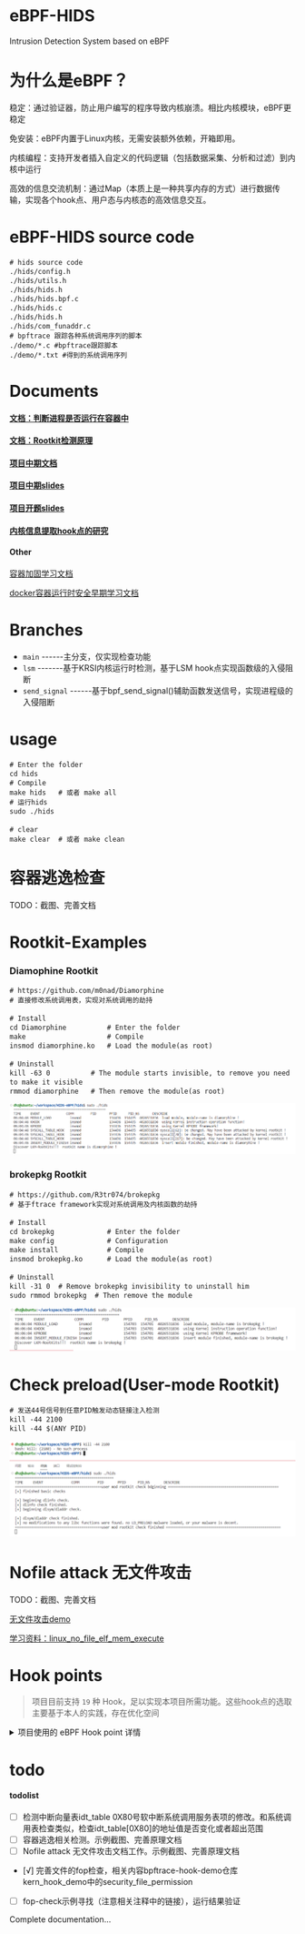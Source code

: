 # eBPF-HIDS

Intrusion Detection System based on eBPF

# 为什么是eBPF？

稳定：通过验证器，防止用户编写的程序导致内核崩溃。相比内核模块，eBPF更稳定

免安装：eBPF内置于Linux内核，无需安装额外依赖，开箱即用。

内核编程：支持开发者插入自定义的代码逻辑（包括数据采集、分析和过滤）到内核中运行

高效的信息交流机制：通过Map（本质上是一种共享内存的方式）进行数据传输，实现各个hook点、用户态与内核态的高效信息交互。

# eBPF-HIDS source code

```shell
# hids source code
./hids/config.h  
./hids/utils.h  
./hids/hids.h  
./hids/hids.bpf.c  
./hids/hids.c  
./hids/hids.h 
./hids/com_funaddr.c 
# bpftrace 跟踪各种系统调用序列的脚本
./demo/*.c #bpftrace跟踪脚本
./demo/*.txt #得到的系统调用序列
```

# Documents

#### [文档：判断进程是否运行在容器中](./doc/区分容器进程.md)

#### [文档：Rootkit检测原理](./doc/Rootkit检测.md)

#### [项目中期文档](./doc/中期报告-面向云原生的内核威胁检测系统的设计与实现.pdf)

#### [项目中期slides](./doc/中期答辩PPT.pdf)

#### [项目开题slides](./doc/开题答辩PPT.pdf)

#### [内核信息提取hook点的研究](https://github.com/haozhuoD/bpftrace-hook-demo)

#### Other

[容器加固学习文档](./doc/容器加固.md)

[docker容器运行时安全早期学习文档](./doc/docker容器运行时安全.md)


# Branches

* `main`               ------主分支，仅实现检查功能
* `lsm`           -------基于KRSI内核运行时检测，基于LSM hook点实现函数级的入侵阻断
* `send_signal`          ------基于bpf_send_signal()辅助函数发送信号，实现进程级的入侵阻断

# usage

```shell
# Enter the folder
cd hids 
# Compile
make hids   # 或者 make all  
# 运行hids
sudo ./hids

# clear
make clear  # 或者 make clean
```

# 容器逃逸检查

TODO：截图、完善文档

# Rootkit-Examples

### Diamophine Rootkit 
```shell
# https://github.com/m0nad/Diamorphine
# 直接修改系统调用表，实现对系统调用的劫持

# Install
cd Diamorphine          # Enter the folder
make                    # Compile
insmod diamorphine.ko   # Load the module(as root)

# Uninstall
kill -63 0          # The module starts invisible, to remove you need to make it visible
rmmod diamorphine   # Then remove the module(as root)
```

![](./images/detected-dia.png)    

### brokepkg Rootkit
```shell
# https://github.com/R3tr074/brokepkg
# 基于ftrace framework实现对系统调用及内核函数的劫持

# Install
cd brokepkg             # Enter the folder
make config             # Configuration
make install            # Compile
insmod brokepkg.ko      # Load the module(as root)

# Uninstall
kill -31 0  # Remove brokepkg invisibility to uninstall him
sudo rmmod brokepkg  # Then remove the module
```

![](./images/detected-broke.png)    

#  Check preload(User-mode Rootkit)

``` shell
# 发送44号信号到任意PID触发动态链接注入检测
kill -44 2100
kill -44 $(ANY PID)
```

![](./images/user-rootkit.png)  

#  Nofile attack 无文件攻击

TODO：截图、完善文档

[无文件攻击demo](./no_file_attack/no_file_attack.py)

[学习资料：linux_no_file_elf_mem_execute](https://xeldax.top/article/linux_no_file_elf_mem_execute)

# Hook points

> 项目目前支持 `19` 种 Hook，足以实现本项目所需功能。这些hook点的选取主要基于本人的实践，存在优化空间

<details><summary> 项目使用的 eBPF Hook point 详情 </summary>
<p>

| Hook                                       | Status & Description                     |
| :----------------------------------------- | :------------------------------------    |
| tracepoint/module/module_load              | ON & 提取*.ko文件相关信息                                      |
| tracepoint/syscalls/sys_exit_finit_module | ON & 触发系统调用表检查                                       |
| tracepoint/syscalls/sys_enter_mount       | ON                                     |
| tracepoint/syscalls/sys_exit_mount        | ON                                       |
| tracepoint/syscalls/sys_enter_open        | ON                                       |
| tracepoint/syscalls/sys_exit_open         | ON                                    |
| tracepoint/syscalls/sys_enter_openat      | ON                                     |
| tracepoint/syscalls/sys_exit_openat       | ON                                     |
| tracepoint/syscalls/sys_enter_execve      | ON                                       |
| tracepoint/syscalls/sys_enter_execveat    | ON                                     |
| tracepoint/syscalls/sys_enter_kill        | ON & 基于信号系统实现功能分发                                   |
| tracepoint/syscalls/sys_enter_memfd_create| ON & 无文件攻击相关                                    |
| kprobe/kprobe_lookup_name                 | ON & kprobe framework相关函数                                    |
| kprobe/arm_kprobe                         | ON & kprobe framework相关函数                                   |
| kprobe/insn_init                          | ON & 篡改内存代码行为相关函数                                   |
| kprobe/insn_get_length                    | ON & 篡改内存代码行为相关函数                           |
| kprobe/security_file_permission           | ON & file_operations checks                           |
| lsm/cred_prepare                          | OFF(only ON in lsm branch) & 基于lsm阻断insmod                                    |
| lsm/kernel_read_file                      | OFF(only ON in lsm branch) & 基于lsm阻断无文件加载攻击                                  |

</p></details>

# todo

#### todolist

* [ ] 检测中断向量表idt_table 0X80号软中断系统调用服务表项的修改。和系统调用表检查类似，检查idt_table[0X80]的地址值是否变化或者超出范围
* [ ] 容器逃逸相关检测。示例截图、完善原理文档
* [ ] Nofile attack 无文件攻击文档工作。示例截图、完善原理文档
* [√] 完善文件的fop检查，相关内容bpftrace-hook-demo仓库kern_hook_demo中的security_file_permission
* [ ] fop-check示例寻找（注意相关注释中的链接），运行结果验证

Complete documentation... 
